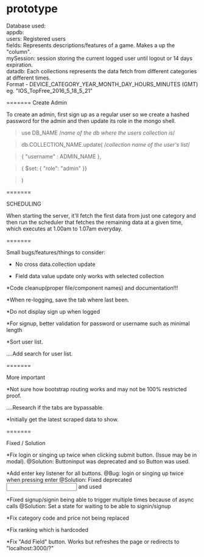 # prototype

Database used:  
	appdb:  
		users: Registered users    
		fields: Represents descriptions/features of a game. Makes a up the "column".    
		mySession: session storing the current logged user until logout or 14 days expiration.    
	datadb:
		Each collections represents the data fetch from different categories at different times.    
		Format - DEVICE_CATEGORY_YEAR_MONTH_DAY_HOURS_MINUTES (GMT) eg. "IOS_TopFree_2016_5_18_5_21"    
		
=======
Create Admin
		
To create an admin, first sign up as a regular user
so we create a hashed password for the admin and 
then update its role in the mongo shell.

> use DB_NAME /*name of the db where the users collection is*/

> db.COLLECTION_NAME.update( /*collection name of the user's list*/

>    { "username" : ADMIN_NAME },
	
>    { $set: { "role": "admin" }}
	
>  )

=======

SCHEDULING

When starting the server, it'll fetch the first data from just 
one category and then run the scheduler that fetches the remaining
data at a given time, which executes at 1.00am to 1.07am
everyday. 

=======

Small bugs/features/things to consider:

* No cross data.collection update 

* Field data value update only works with selected collection







*Code cleanup(proper file/component names) and documentation!!!

*When re-logging, save the tab where last been.

*Do not display sign up when logged

*For signup, better validation for password or username such as minimal length

*Sort user list.

....Add search for user list.

	
=======
	
More important

*Not sure how bootstrap routing works and may not be 100% restricted proof. 
	
....Research if the tabs are bypassable.

*Initially get the latest scraped data to show.

=======

Fixed / Solution

*Fix login or singing up twice when clicking submit button. (Issue may be in modal). 
	@Solution: Buttoninput was deprecated and so Button was used.
	
*Add enter key listener for all buttons. @Bug: login or singing up twice when pressing enter
	@Solution: Fixed deprecated <Input> and used <FormControl>
	
*Fixed signup/signin being able to trigger multiple times because of async calls
    @Solution: Set a state for waiting to be able to signin/signup	
	
*Fix category code and price not being replaced

*Fix ranking which is hardcoded

*Fix "Add Field" button. Works but refreshes the page or redirects to "localhost:3000/?"